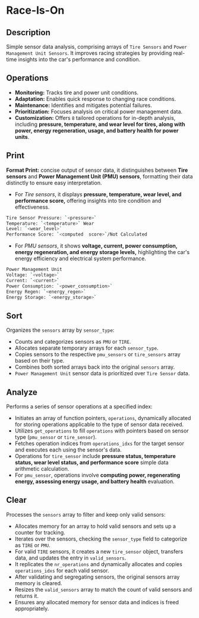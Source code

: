 # Race-Is-On

## Description

Simple sensor data analysis, comprising arrays of `Tire Sensors` and `Power Management Unit Sensors`. It improves racing strategies by providing real-time insights into the car's performance and condition.

## Operations

- **Monitoring:** Tracks tire and power unit conditions.
- **Adaptation:** Enables quick response to changing race conditions.
- **Maintenance:** Identifies and mitigates potential failures.
- **Prioritization:** Focuses analysis on critical power management data.
- **Customization:** Offers `8` tailored operations for in-depth analysis, including **pressure, temperature, and wear level for tires, along with power, energy regeneration, usage, and battery health for power units**.

## Print

**Format Print:** concise output of sensor data, it distinguishes between **Tire sensors** and **Power Management Unit (PMU) sensors**, formatting their data distinctly to ensure easy interpretation.

- For *Tire sensors*, it displays **pressure, temperature, wear level, and performance score,** offering insights into tire condition and effectiveness.

```BASH
Tire Sensor Pressure: `<pressure>`
Temperature: `<temperature>` Wear
Level: `<wear_level>`
Performance Score: `<computed  score>`/Not Calculated
```

- For *PMU sensors*, it shows **voltage, current, power consumption, energy regeneration, and energy storage levels,** highlighting the car's energy efficiency and electrical system performance.

```BASH
Power Management Unit
Voltage: `<voltage>`
Current: `<current>`
Power Consumption: `<power_consumption>`
Energy Regen: `<energy_regen>`
Energy Storage: `<energy_storage>`
```

## Sort

Organizes the `sensors` array by `sensor_type`:

- Counts and categorizes sensors as `PMU` or `TIRE`.
- Allocates separate temporary arrays for each `sensor_type`.
- Copies sensors to the respective `pmu_sensors` or `tire_sensors` array based on their type.
- Combines both sorted arrays back into the original `sensors` array.
- `Power Management Unit` sensor data is prioritized over `Tire Sensor` data.

## Analyze

Performs a series of sensor operations at a specified index:

- Initiates an array of function pointers, `operations`, dynamically allocated for storing operations applicable to the type of sensor data received.
- Utilizes `get_operations` to fill `operations` with pointers based on sensor type (`pmu_sensor` or `tire_sensor`).
- Fetches operation indices from `operations_idxs` for the target sensor and executes each using the sensor's data.
- Operations for `tire_sensor` include **pressure status, temperature status, wear level status, and performance score** simple data arithmetic calculation.
- For `pmu_sensor`, operations involve **computing power, regenerating energy, assessing energy usage, and battery health** evaluation.

## Clear

Processes the `sensors` array to filter and keep only valid sensors:

- Allocates memory for an array to hold valid sensors and sets up a counter for tracking.
- Iterates over the sensors, checking the `sensor_type` field to categorize as `TIRE` or `PMU`.
- For valid `TIRE` sensors, it creates a new `tire_sensor` object, transfers data, and updates the entry in `valid_sensors`.
- It replicates the `nr_operations` and dynamically allocates and copies `operations_idxs` for each valid sensor.
- After validating and segregating sensors, the original sensors array memory is cleared.
- Resizes the `valid_sensors` array to match the count of valid sensors and returns it.
- Ensures any allocated memory for sensor data and indices is freed appropriately.
